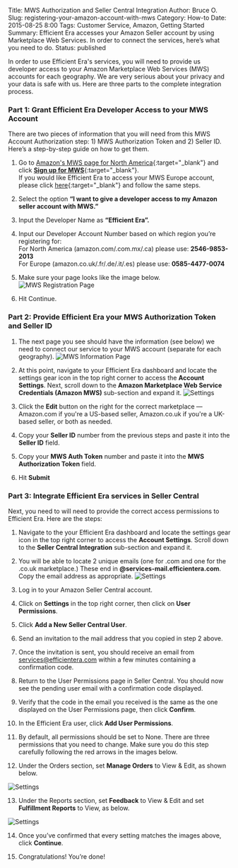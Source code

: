 Title: MWS Authorization and Seller Central Integration
Author: Bruce O.
Slug: registering-your-amazon-account-with-mws
Category: How-to
Date: 2015-08-25 8:00
Tags: Customer Service, Amazon, Getting Started
Summary: Efficient Era accesses your Amazon Seller account by using Marketplace Web Services. In order to connect the services, here’s what you need to do.
Status: published

In order to use Efficient Era's services, you will need to provide us developer access to your Amazon Marketplace Web Services (MWS) accounts for each geography. 
We are very serious about your privacy and your data is safe with us. Here are three parts to the complete integration process. 

### Part 1: Grant Efficient Era Developer Access to your MWS Account


There are two pieces of information that you will need from this MWS Account Authorization step: 1) MWS Authorization Token and 2) Seller ID. Here’s a step-by-step guide on how to get them. 

1. Go to [Amazon's MWS page for North America](https://developer.amazonservices.com/){:target="_blank"} and click [**Sign up for MWS**](https://developer.amazonservices.com/gp/mws/registration/register.html){:target="_blank"}.  
If you would like Efficient Era to access your MWS Europe account, please click [here](https://developer.amazonservices.co.uk/){:target="_blank"} and follow the same steps.

2. Select the option **“I want to give a developer access to my Amazon seller account with MWS.”**

3. Input the Developer Name as **“Efficient Era”.**

4. Input our Developer Account Number based on which region you’re registering for:  
For North America (amazon.com/.com.mx/.ca) please use: **2546-9853-2013**  
For Europe (amazon.co.uk/.fr/.de/.it/.es) please use: **0585-4477-0074**  

5. Make sure your page looks like the image below.
![MWS Registration Page](/images/blog/2015/08/registering_amazon_mws_1.jpg)  

6. Hit Continue.

### Part 2: Provide Efficient Era your MWS Authorization Token and Seller ID

1. The next page you see should have the information (see below) we need to connect our service to your MWS account (separate for each geography).
![MWS Information Page](/images/blog/2015/08/registering_amazon_mws_2.jpg)

2. At this point, navigate to your Efficient Era dashboard and locate the settings gear icon in the top right corner to access the **Account Settings**. Next, scroll down to the **Amazon Marketplace Web Service Credentials (Amazon MWS)** sub-section and expand it.
![Settings](/images/blog/2015/08/SettingsPanel.png)

3. Click the **Edit** button on the right for the correct marketplace — Amazon.com if you're a US-based seller, Amazon.co.uk if you're a UK-based seller, or both as needed.

4. Copy your **Seller ID** number from the previous steps and paste it into the **Seller ID** field.

5. Copy your **MWS Auth Token** number and paste it into the **MWS Authorization Token** field.

6. Hit **Submit**



### Part 3: Integrate Efficient Era services in Seller Central 

Next, you need to will need to provide the correct access permissions to Efficient Era. Here are the steps:

1. Navigate to the your Efficient Era dashboard and locate the settings gear icon in the top right corner to access the **Account Settings**. Scroll down to the **Seller Central Integration** sub-section and expand it.

2. You will be able to locate 2 unique emails (one for .com and one for the .co.uk marketplace.) These end in **@services-mail.efficientera.com**. Copy the email address as appropriate.
![Settings](/images/blog/2015/08/SettingsPanel2.png)

3. Log in to your Amazon Seller Central account.

4. Click on **Settings** in the top right corner, then click on **User Permissions**.

5. Click **Add a New Seller Central User**.

6. Send an invitation to the mail address that you copied in step 2 above. 

7. Once the invitation is sent, you should receive an email from services@efficientera.com within a few minutes containing a confirmation code. 

8. Return to the User Permissions page in Seller Central. You should now see the pending user email with a confirmation code displayed.

9. Verify that the code in the email you received is the same as the one displayed on the User Permissions page, then click **Confirm**.

10. In the Efficient Era user, click **Add User Permissions**. 

11. By default, all permissions should be set to None. There are three permissions that you need to change. Make sure you do this step carefully following the red arrows in the images below.

12. Under the Orders section, set **Manage Orders** to View & Edit, as shown below.

![Settings](/images/blog/2015/08/SellerCentral_1.png)

13. Under the Reports section, set **Feedback** to View & Edit and set **Fulfillment Reports** to View, as below.

![Settings](/images/blog/2015/08/SellerCentral_2.png)

14. Once you’ve confirmed that every setting matches the images above, click **Continue**.

15. Congratulations! You’re done!



